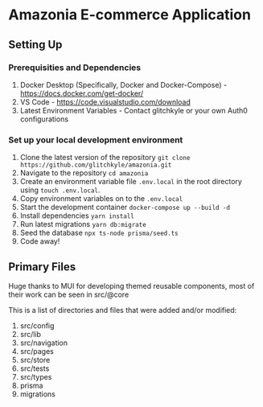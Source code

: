 # Amazonia E-commerce Application

## Setting Up

### Prerequisities and Dependencies

1. Docker Desktop (Specifically, Docker and Docker-Compose) - https://docs.docker.com/get-docker/
2. VS Code - https://code.visualstudio.com/download
3. Latest Environment Variables - Contact glitchkyle or your own Auth0 configurations

### Set up your local development environment

1. Clone the latest version of the repository `git clone https://github.com/glitchkyle/amazonia.git`
2. Navigate to the repository `cd amazonia`
3. Create an environment variable file `.env.local` in the root directory using `touch .env.local`.
4. Copy environment variables on to the `.env.local`
5. Start the development container `docker-compose up --build -d`
6. Install dependencies `yarn install`
7. Run latest migrations `yarn db:migrate`
8. Seed the database `npx ts-node prisma/seed.ts`
9. Code away!

## Primary Files

Huge thanks to MUI for developing themed reusable components, most of their work can be seen in src/@core

This is a list of directories and files that were added and/or modified:

1. src/config
2. src/lib
3. src/navigation
4. src/pages
5. src/store
6. src/tests
7. src/types
8. prisma
9. migrations
